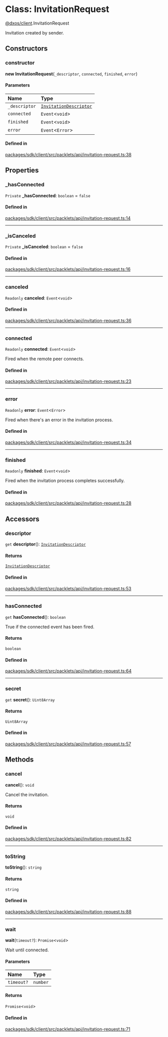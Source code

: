 # Class: InvitationRequest

[@dxos/client](../modules/dxos_client.md).InvitationRequest

Invitation created by sender.

## Constructors

### constructor

**new InvitationRequest**(`_descriptor`, `connected`, `finished`, `error`)

#### Parameters

| Name | Type |
| :------ | :------ |
| `_descriptor` | [`InvitationDescriptor`](dxos_client.InvitationDescriptor.md) |
| `connected` | `Event`<`void`\> |
| `finished` | `Event`<`void`\> |
| `error` | `Event`<`Error`\> |

#### Defined in

[packages/sdk/client/src/packlets/api/invitation-request.ts:38](https://github.com/dxos/dxos/blob/main/packages/sdk/client/src/packlets/api/invitation-request.ts#L38)

## Properties

### \_hasConnected

 `Private` **\_hasConnected**: `boolean` = `false`

#### Defined in

[packages/sdk/client/src/packlets/api/invitation-request.ts:14](https://github.com/dxos/dxos/blob/main/packages/sdk/client/src/packlets/api/invitation-request.ts#L14)

___

### \_isCanceled

 `Private` **\_isCanceled**: `boolean` = `false`

#### Defined in

[packages/sdk/client/src/packlets/api/invitation-request.ts:16](https://github.com/dxos/dxos/blob/main/packages/sdk/client/src/packlets/api/invitation-request.ts#L16)

___

### canceled

 `Readonly` **canceled**: `Event`<`void`\>

#### Defined in

[packages/sdk/client/src/packlets/api/invitation-request.ts:36](https://github.com/dxos/dxos/blob/main/packages/sdk/client/src/packlets/api/invitation-request.ts#L36)

___

### connected

 `Readonly` **connected**: `Event`<`void`\>

Fired when the remote peer connects.

#### Defined in

[packages/sdk/client/src/packlets/api/invitation-request.ts:23](https://github.com/dxos/dxos/blob/main/packages/sdk/client/src/packlets/api/invitation-request.ts#L23)

___

### error

 `Readonly` **error**: `Event`<`Error`\>

Fired when there's an error in the invitation process.

#### Defined in

[packages/sdk/client/src/packlets/api/invitation-request.ts:34](https://github.com/dxos/dxos/blob/main/packages/sdk/client/src/packlets/api/invitation-request.ts#L34)

___

### finished

 `Readonly` **finished**: `Event`<`void`\>

Fired when the invitation process completes successfully.

#### Defined in

[packages/sdk/client/src/packlets/api/invitation-request.ts:28](https://github.com/dxos/dxos/blob/main/packages/sdk/client/src/packlets/api/invitation-request.ts#L28)

## Accessors

### descriptor

`get` **descriptor**(): [`InvitationDescriptor`](dxos_client.InvitationDescriptor.md)

#### Returns

[`InvitationDescriptor`](dxos_client.InvitationDescriptor.md)

#### Defined in

[packages/sdk/client/src/packlets/api/invitation-request.ts:53](https://github.com/dxos/dxos/blob/main/packages/sdk/client/src/packlets/api/invitation-request.ts#L53)

___

### hasConnected

`get` **hasConnected**(): `boolean`

True if the connected event has been fired.

#### Returns

`boolean`

#### Defined in

[packages/sdk/client/src/packlets/api/invitation-request.ts:64](https://github.com/dxos/dxos/blob/main/packages/sdk/client/src/packlets/api/invitation-request.ts#L64)

___

### secret

`get` **secret**(): `Uint8Array`

#### Returns

`Uint8Array`

#### Defined in

[packages/sdk/client/src/packlets/api/invitation-request.ts:57](https://github.com/dxos/dxos/blob/main/packages/sdk/client/src/packlets/api/invitation-request.ts#L57)

## Methods

### cancel

**cancel**(): `void`

Cancel the invitation.

#### Returns

`void`

#### Defined in

[packages/sdk/client/src/packlets/api/invitation-request.ts:82](https://github.com/dxos/dxos/blob/main/packages/sdk/client/src/packlets/api/invitation-request.ts#L82)

___

### toString

**toString**(): `string`

#### Returns

`string`

#### Defined in

[packages/sdk/client/src/packlets/api/invitation-request.ts:88](https://github.com/dxos/dxos/blob/main/packages/sdk/client/src/packlets/api/invitation-request.ts#L88)

___

### wait

**wait**(`timeout?`): `Promise`<`void`\>

Wait until connected.

#### Parameters

| Name | Type |
| :------ | :------ |
| `timeout?` | `number` |

#### Returns

`Promise`<`void`\>

#### Defined in

[packages/sdk/client/src/packlets/api/invitation-request.ts:71](https://github.com/dxos/dxos/blob/main/packages/sdk/client/src/packlets/api/invitation-request.ts#L71)
